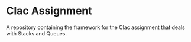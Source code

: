 # Clac Assignment

A repository containing the framework for the Clac assignment that deals with Stacks and Queues.
